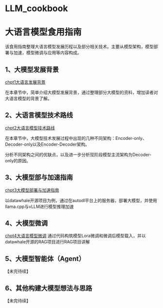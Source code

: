 # LLM_cookbook

# 大语言模型食用指南

该食用指南整理大语言模型发展历程以及部分相关技术。主要从模型架构，模型部署与加速，模型微调与应用等内容构成。

## 1、大模型发展背景

[chpt1大语言发展背景](./chpt1大语言发展背景.md)

在本章节中，简单介绍大模型发展背景，通过整理部分大模型的资料，增加读者对大语言模型的背景了解。

## 2、大语言模型技术路线

[chpt2大语言模型技术路线](./chpt2大语言模型技术路线.md)

在本章节中，大模型技术发展过程中出现的几种不同架构：Encoder-only、Decoder-only以及Encoder-Decoder架构。

分析不同架构之间的优缺点，以及进一步分析现阶段模型主流架构为Decoder-only的原因。

## 3、大模型部与加速指南

[chpt3大模型部署与加速指南](./chpt3大模型部署与加速指南.md)

以datawhale开源项目为例，通过在autodl平台上的服务器，部署大模型，并使用llama.cpp与vLLM进行模型推理加速

## 4、大模型微调
[chpt4大语言模型微调](./chpt4大语言模型微调.md)
通过代码构筑模型Lora微调和微调后模型载入，并以datawhale开源的RAG项目进行RAG项目讲解

## 5、大模型智能体（Agent）
【未完待续】
## 6、其他构建大模型想法与思路
【未完待续】